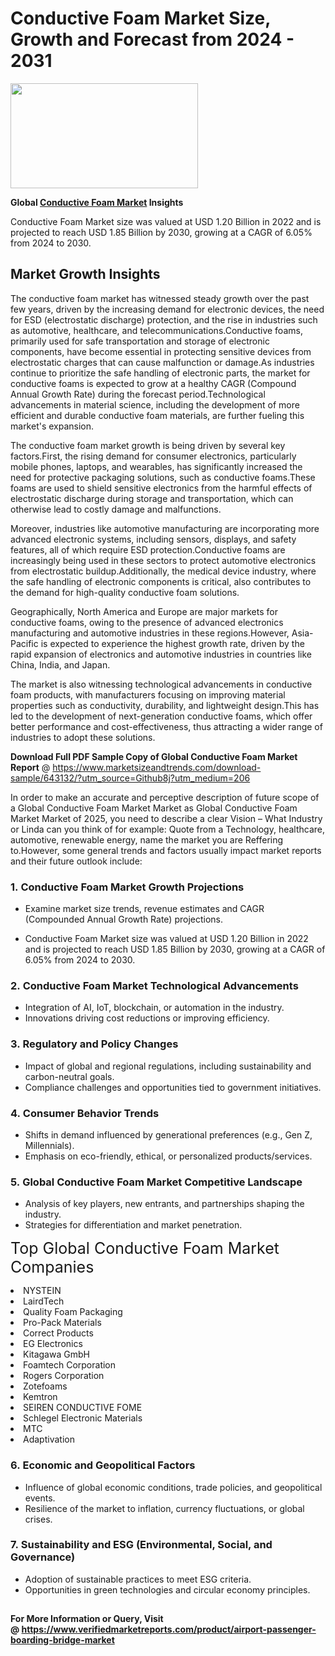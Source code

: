<H1>Conductive Foam Market Size, Growth and Forecast from 2024 - 2031</H1><img class="aligncenter size-medium wp-image-584254" src="https://thirdeyenews.in/wp-content/uploads/2024/09/Global-Market-Research-300x168.jpeg" alt="" width="300" height="168" /><p><strong>Global&nbsp;<a href="https://www.marketsizeandtrends.com/download-sample/643132/?utm_source=Github8j?utm_medium=206">Conductive Foam Market</a> Insights</strong></p><p>Conductive Foam Market size was valued at USD 1.20 Billion in 2022 and is projected to reach USD 1.85 Billion by 2030, growing at a CAGR of 6.05% from 2024 to 2030.</p><p><h2>Market Growth Insights</h2> <p>The conductive foam market has witnessed steady growth over the past few years, driven by the increasing demand for electronic devices, the need for ESD (electrostatic discharge) protection, and the rise in industries such as automotive, healthcare, and telecommunications.Conductive foams, primarily used for safe transportation and storage of electronic components, have become essential in protecting sensitive devices from electrostatic charges that can cause malfunction or damage.As industries continue to prioritize the safe handling of electronic parts, the market for conductive foams is expected to grow at a healthy CAGR (Compound Annual Growth Rate) during the forecast period.Technological advancements in material science, including the development of more efficient and durable conductive foam materials, are further fueling this market's expansion.</p> <p>The conductive foam market growth is being driven by several key factors.First, the rising demand for consumer electronics, particularly mobile phones, laptops, and wearables, has significantly increased the need for protective packaging solutions, such as conductive foams.These foams are used to shield sensitive electronics from the harmful effects of electrostatic discharge during storage and transportation, which can otherwise lead to costly damage and malfunctions.</p> <p>Moreover, industries like automotive manufacturing are incorporating more advanced electronic systems, including sensors, displays, and safety features, all of which require ESD protection.Conductive foams are increasingly being used in these sectors to protect automotive electronics from electrostatic buildup.Additionally, the medical device industry, where the safe handling of electronic components is critical, also contributes to the demand for high-quality conductive foam solutions.</p> <p>Geographically, North America and Europe are major markets for conductive foams, owing to the presence of advanced electronics manufacturing and automotive industries in these regions.However, Asia-Pacific is expected to experience the highest growth rate, driven by the rapid expansion of electronics and automotive industries in countries like China, India, and Japan.</p> <p>The market is also witnessing technological advancements in conductive foam products, with manufacturers focusing on improving material properties such as conductivity, durability, and lightweight design.This has led to the development of next-generation conductive foams, which offer better performance and cost-effectiveness, thus attracting a wider range of industries to adopt these solutions.</p> <p><span class=""><strong>Download Full PDF Sample Copy of Global Conductive Foam Market Report</strong> @ <a href="https://www.marketsizeandtrends.com/download-sample/643132/?utm_source=Github8j?utm_medium=206" target="_blank">https://www.marketsizeandtrends.com/download-sample/643132/?utm_source=Github8j?utm_medium=206</a></span></p><p>In order to make an accurate and perceptive description of future scope of a Global&nbsp;Conductive Foam Market Market as Global&nbsp;Conductive Foam Market Market of 2025, you need to describe a clear Vision &ndash; What Industry or Linda can you think of for example: Quote from a Technology, healthcare, automotive, renewable energy, name the market you are Reffering to.However, some general trends and factors usually impact market reports and their future outlook include:</p><h3>1.&nbsp;<strong>Conductive Foam Market Growth Projections</strong></h3><ul><li>Examine market size trends, revenue estimates and CAGR (Compounded Annual Growth Rate) projections.</li><li><p>Conductive Foam Market size was valued at USD 1.20 Billion in 2022 and is projected to reach USD 1.85 Billion by 2030, growing at a CAGR of 6.05% from 2024 to 2030.</p></li></ul><h3>2.&nbsp;<strong>Conductive Foam Market Technological Advancements</strong></h3><ul><li>Integration of AI, IoT, blockchain, or automation in the industry.</li><li>Innovations driving cost reductions or improving efficiency.</li></ul><h3>3.&nbsp;<strong>Regulatory and Policy Changes</strong></h3><ul><li>Impact of global and regional regulations, including sustainability and carbon-neutral goals.</li><li>Compliance challenges and opportunities tied to government initiatives.</li></ul><h3>4.&nbsp;<strong>Consumer Behavior Trends</strong></h3><ul><li>Shifts in demand influenced by generational preferences (e.g., Gen Z, Millennials).</li><li>Emphasis on eco-friendly, ethical, or personalized products/services.</li></ul><h3>5.&nbsp;<strong>Global Conductive Foam Market Competitive Landscape</strong></h3><ul><li>Analysis of key players, new entrants, and partnerships shaping the industry.</li><li>Strategies for differentiation and market penetration.</li></ul><p data-pm-slice="1 1 []"><span style="color: inherit; font-family: inherit; font-size: 25px;">Top Global Conductive Foam Market Companies</span></p><div class="" data-test-id=""><p><li>NYSTEIN</li><li> LairdTech</li><li> Quality Foam Packaging</li><li> Pro-Pack Materials</li><li> Correct Products</li><li> EG Electronics</li><li> Kitagawa GmbH</li><li> Foamtech Corporation</li><li> Rogers Corporation</li><li> Zotefoams</li><li> Kemtron</li><li> SEIREN CONDUCTIVE FOME</li><li> Schlegel Electronic Materials</li><li> MTC</li><li> Adaptivation</li></p></div><h3>6.&nbsp;<strong>Economic and Geopolitical Factors</strong></h3><ul><li>Influence of global economic conditions, trade policies, and geopolitical events.</li><li>Resilience of the market to inflation, currency fluctuations, or global crises.</li></ul><h3>7.&nbsp;<strong>Sustainability and ESG (Environmental, Social, and Governance)</strong></h3><ul><li>Adoption of sustainable practices to meet ESG criteria.</li><li>Opportunities in green technologies and circular economy principles.</li></ul><h2><strong style="font-size: 14px;">For More Information or Query, Visit @&nbsp;</strong><a style="background-color: #ffffff; font-size: 14px;" href="https://www.marketsizeandtrends.com/report/conductive-foam-market/" target="_blank">https://www.verifiedmarketreports.com/product/airport-passenger-boarding-bridge-market</a></h2>